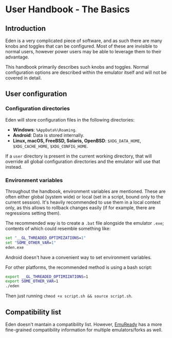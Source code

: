 # User Handbook - The Basics

## Introduction

Eden is a very complicated piece of software, and as such there are many knobs and toggles that can be configured. Most of these are invisible to normal users, however power users may be able to leverage them to their advantage.

This handbook primarily describes such knobs and toggles. Normal configuration options are described within the emulator itself and will not be covered in detail.

## User configuration

### Configuration directories

Eden will store configuration files in the following directories:

- **Windows**: `%AppData%\Roaming`.
- **Android**: Data is stored internally.
- **Linux, macOS, FreeBSD, Solaris, OpenBSD**: `$XDG_DATA_HOME`, `$XDG_CACHE_HOME`, `$XDG_CONFIG_HOME`.

If a `user` directory is present in the current working directory, that will override all global configuration directories and the emulator will use that instead.

### Environment variables

Throughout the handbook, environment variables are mentioned. These are often either global (system wide) or local (set in a script, bound only to the current session). It's heavily recommended to use them in a local context only, as this allows to rollback changes easily (if for example, there are regressions setting them).

The recommended way is to create a `.bat` file alongside the emulator `.exe`; contents of which could resemble something like:

```bat
set "__GL_THREADED_OPTIMIZATIONS=1"
set "SOME_OTHER_VAR=1"
eden.exe
```

Android doesn't have a convenient way to set environment variables.

For other platforms, the recommended method is using a bash script:

```sh
export __GL_THREADED_OPTIMIZATIONS=1
export SOME_OTHER_VAR=1
./eden
```

Then just running `chmod +x script.sh && source script.sh`.

## Compatibility list

Eden doesn't mantain a compatibility list. However, [EmuReady](https://www.emuready.com/) has a more fine-grained compatibility information for multiple emulators/forks as well.
